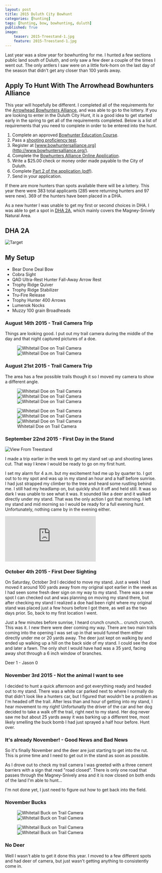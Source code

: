 ```yaml
---
layout: post
title: 2015 Duluth City Bowhunt
categories: [hunting]
tags: [hunting, bow, bowhunting, duluth]
published: True
image:
    teaser: 2015-Treestand-1.jpg
    feature: 2015-Treestand-1.jpg
---
```


Last year was a slow year for bowhunting for me. I hunted a few sections public land south of Duluth, and only saw a few deer a couple of the times I went out. The only antlers I saw were on a little fork-horn on the last day of the season that didn't get any closer than 100 yards away.

## Apply To Hunt With The Arrowhead Bowhunters Alliance

This year will hopefully be different. I completed all of the requirements for the [Arrowhead Bowhunters Alliance](http://www.bowhuntersalliance.org/), and was able to go to the lottery. If you are looking to enter in the Duluth City Hunt, it is a good idea to get started early in the spring to get all of the requirements completed. Below is a list of requirements that you need to complete in order to be entered into the hunt.




1. Complete an approved [Bowhunter Education Course](http://www.dnr.state.mn.us/safety/bowhunter/index.html).
2. Pass a [shooting proficiency test](http://www.bowhuntersalliance.org/proficiency-test).
3. Register at [www.bowhuntersalliance.org](http://www.bowhuntersalliance.org/).
4. Complete the [Bowhunters Alliance Online Application](http://www.bowhuntersalliance.org/edit-profile?view=login).
5. Write a $25.00 check or money order made payable to the City of Duluth.
6. Complete [Part 2 of the application (pdf)](http://www.bowhuntersalliance.org/downloads/2015%20Application%20Part%202.pdf).
7. Send in your application.

If there are more hunters than spots available there will be a lottery. This year there were 383 total applicants (285 were returning hunters and 97 were new). 369 of the hunters have been placed in a DHA.

As a new hunter I was unable to get my first or second choices in DHA. I was able to get a spot in [DHA 2A](http://www.bowhuntersalliance.org/images/dha_maps/DHA2.jpg), which mainly covers the Magney-Snively Natural Area.

## DHA 2A
![Target](/images/Archery_Practice.jpg)

## My Setup
* Bear Done Deal Bow
* Cobra Sight
* QAD Ultra-Rest Hunter Fall-Away Arrow Rest
* Trophy Ridge Quiver
* Trophy Ridge Stabilizer
* Tru-Fire Release
* Trophy Hunter 400 Arrows
* Lumenok Nocks
* Muzzy 100 grain Broadheads

### August 14th 2015 - Trail Camera Trip

Things are looking good. I put out my trail camera during the middle of the day and that night captured pictures of a doe.

<figure class="half">
  <img title="Whitetail Doe on Trail Camera" src="/images/2015-08-14_Doe_1.3.JPG">
  <img title="Whitetail Doe on Trail Camera" src="/images/2015-08-14_Doe_1.1.JPG">
</figure>

### August 21st 2015 - Trail Camera Trip

The area has a few possible trails though it so I moved my camera to show a different angle.

<figure class="third">
  <img title="Whitetail Doe on Trail Camera" src="/images/2015-08-21_Doe_1.JPG">
  <img title="Whitetail Doe on Trail Camera" src="/images/2015-08-21_Doe_2.JPG">
  <img title="Whitetail Doe on Trail Camera" src="/images/2015-08-21_Doe_3.JPG">
</figure>

<figure class="third">
  <img title="Whitetail Doe on Trail Camera" src="/images/2015-08-21_Doe_16.JPG">
  <img title="Whitetail Doe on Trail Camera" src="/images/2015-08-21_Doe_19.JPG">
  <img title="Whitetail Doe on Trail Camera" src="/images/2015-08-21_Doe_20.JPG">
  <figcaption>Whitetail Doe on Trail Camera</figcaption>
</figure>

### September 22nd 2015 - First Day in the Stand

![View From Treestand](/images/From_Treestand.jpg)

I made a trip earlier in the week to get my stand set up and shooting lanes cut. That way I knew I would be ready to go on my first hunt.

I set my alarm for 4 a.m. but my excitement had me up by quarter to. I got out to to my spot and was up in my stand an hour and a half before sunrise. I had just strapped my climber to the tree and heard some rustling behind me. I still had my headlamp on, but quickly shut it off and held still. It was so dark I was unable to see what it was. It sounded like a deer and it walked directly under my stand. That was the only action I got that morning. I left my stand and mid morning so I would be ready for a full evening hunt. Unfortunately, nothing came by in the evening either.

<iframe src="https://www.youtube.com/embed/sLbd7ggzmpc" frameborder="0" allowfullscreen></iframe>

### October 4th 2015 - First Deer Sighting

On Saturday, October 3rd I decided to move my stand. Just a week I had moved it around 100 yards away from my original spot earlier in the week as I had seen some fresh deer sign on my way to my stand. There was a new spot I can checked out and was planning on moving my stand there, but after checking my stand I realized a doe had been right where my original stand was placed just a few hours before I got there, as well as the two days prior. So, back to my first location I went.

Just a few minutes before sunrise, I heard crunch crunch... crunch crunch. This was it. I new there were deer coming my way. There are two main trails coming into the opening I was set up in that would funnel them either directly under me or 20 yards away. The deer just kept on walking by and ended up walking up a hill on the back side of my stand. I could see the doe and later a fawn. The only shot I would have had was a 35 yard, facing away shot through a 6 inch window of branches.

Deer 1 - Jason 0

### November 3rd 2015 - Not the animal I want to see

I decided to hunt a quick afternoon and got everything ready and headed out to my stand. There was a white car parked next to where I normally do that didn't look like a hunters car, but I figured that wouldn't be a problem as I'm headed off the trail. After less than and hour of getting into my stand, I hear movement to my right! Unfortunatly the driver of the car and her dog decided to take a walk off the trail, right next to my stand. Her dog never saw me but about 25 yards away it was barking up a different tree, most likely smelling the buck bomb I had just sprayed a half hour before. Hunt over.

### It's already November! - Good News and Bad News

So it's finally November and the deer are just starting to get into the rut. This is prime time and I need to get out in the stand as soon as possible.

As I drove out to check my trail camera I was greeted with a three cement barriers with a sign that read "road closed". There is only one road that passes through the Magney-Snively area and it is now closed on both ends of the land I'm able to hunt...

I'm not done yet, I just need to figure out how to get back into the field.

### November Bucks

<figure class="half">
  <img title="Whitetail Buck on Trail Camera" src="/images/STC_0039.JPG">
  <img title="Whitetail Buck on Trail Camera" src="/images/STC_0041.JPG">
</figure>
<figure class="half">
  <img title="Whitetail Buck on Trail Camera" src="/images/STC_0049.JPG">
  <img title="Whitetail Buck on Trail Camera" src="/images/STC_0043.JPG">
</figure>

### No Deer

Well I wasn't able to get it done this year. I moved to a few different spots and had deer of camera, but just wasn't getting anything to consistently come in.
